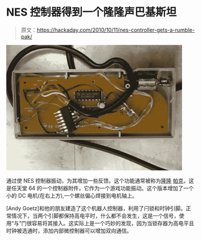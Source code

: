 # NES 控制器得到一个隆隆声巴基斯坦

> 原文：<https://hackaday.com/2010/10/11/nes-controller-gets-a-rumble-pak/>

![](img/4156a6277508d643282b0a09a7727fbc.png "nes-rumble-pack")

通过使 NES 控制器振动，为其增加一些反馈。这个功能通常被称为[隆隆](http://en.wikipedia.org/wiki/Rumble_Pak) [帕克](http://en.wikipedia.org/wiki/Rumble_Pak)，这是任天堂 64 的一个控制器附件，它作为一个游戏功能振动。这个版本增加了一个小的 DC 电机(在右上方),一个螺丝偏心焊接到电机轴上。

[Andy Goetz]和他的朋友建造了这个机器人控制器，利用了闩锁和时钟引脚。正常情况下，当两个引脚都保持高电平时，什么都不会发生，这是一个信号，使用“与”门很容易将其接入。这实际上是一个巧妙的发现，因为当锁存器为高电平且时钟被选通时，添加内部微控制器可以增加双向通信。